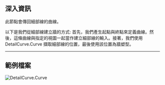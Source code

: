 ## 深入資訊
此節點會傳回細部線的曲線。

以下是我們從細部線建立牆的方式: 首先，我們產生起點與終點來定義曲線。然後，這條曲線與指定的視圖一起當作建立細部線的輸入。接著，我們使用 DetailCurve.Curve 擷取細部線的位置，最後使用該位置為牆塑型。
___
## 範例檔案

![DetailCurve.Curve](./Revit.Elements.DetailCurve.Curve_img.jpg)
